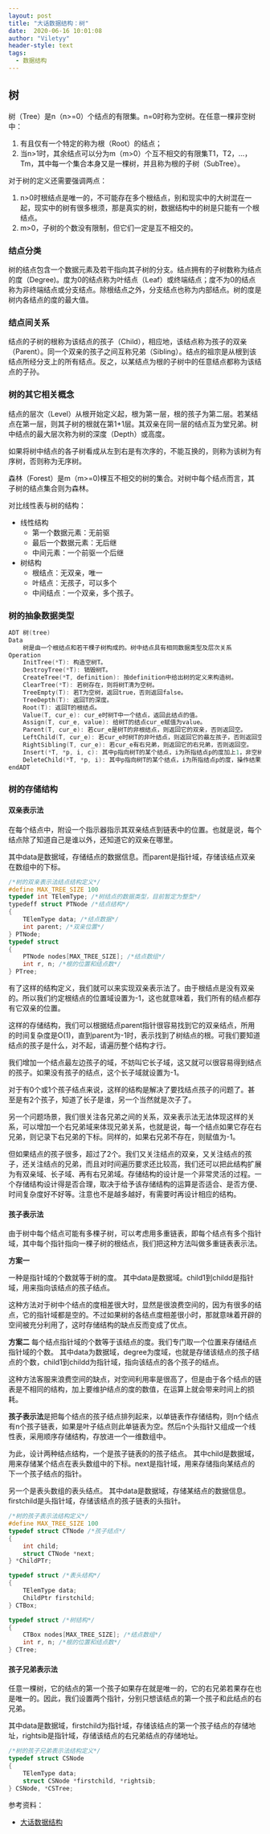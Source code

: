 ```yaml
---
layout: post
title: "大话数据结构：树"
date:  2020-06-16 10:01:08
author: "Viletyy"
header-style: text
tags:
  - 数据结构
---
```

## 树
树（Tree）是n（n>=0）个结点的有限集。n=0时称为空树。在任意一棵非空树中：

1. 有且仅有一个特定的称为根（Root）的结点；
2. 当n>1时，其余结点可以分为m（m>0）个互不相交的有限集T1，T2，...，Tm，其中每一个集合本身又是一棵树，并且称为根的子树（SubTree）。


对于树的定义还需要强调两点：

1. n>0时根结点是唯一的，不可能存在多个根结点，别和现实中的大树混在一起，现实中的树有很多根须，那是真实的树，数据结构中的树是只能有一个根结点。
2. m>0，子树的个数没有限制，但它们一定是互不相交的。

### 结点分类
树的结点包含一个数据元素及若干指向其子树的分支。结点拥有的子树数称为结点的度（Degree)。度为0的结点称为叶结点（Leaf）或终端结点；度不为0的结点称为非终端结点或分支结点。除根结点之外，分支结点也称为内部结点。树的度是树内各结点的度的最大值。

### 结点间关系
结点的子树的根称为该结点的孩子（Child），相应地，该结点称为孩子的双亲（Parent）。同一个双亲的孩子之间互称兄弟（Sibling）。结点的祖宗是从根到该结点所经分支上的所有结点。反之，以某结点为根的子树中的任意结点都称为该结点的子孙。

### 树的其它相关概念
结点的层次（Level）从根开始定义起，根为第一层，根的孩子为第二层。若某结点在第一层，则其子树的根就在第1+1层。其双亲在同一层的结点互为堂兄弟。树中结点的最大层次称为树的深度（Depth）或高度。

如果将树中结点的各子树看成从左到右是有次序的，不能互换的，则称为该树为有序树，否则称为无序树。

森林（Forest）是m（m>=0)棵互不相交的树的集合。对树中每个结点而言，其子树的结点集合则为森林。

对比线性表与树的结构：

* 线性结构
    * 第一个数据元素：无前驱
    * 最后一个数据元素：无后继
    * 中间元素：一个前驱一个后继
* 树结构
    * 根结点：无双亲，唯一
    * 叶结点：无孩子，可以多个
    * 中间结点：一个双亲，多个孩子。

### 树的抽象数据类型
```c
ADT 树(tree)
Data
    树是由一个根结点和若干棵子树构成的。树中结点具有相同数据类型及层次关系
Operation
    InitTree(*T): 构造空树T。
    DestroyTree(*T): 销毁树T。
    CreateTree(*T, definition): 按definition中给出树的定义来构造树。
    ClearTree(*T): 若树存在，则将树T清为空树。
    TreeEmpty(T): 若T为空树，返回true，否则返回false。
    TreeDepth(T): 返回T的深度。
    Root(T): 返回T的根结点。
    Value(T, cur_e): cur_e时树T中一个结点，返回此结点的值。
    Assign(T, cur_e, value): 给树T的结点cur_e赋值为value。
    Parent(T, cur_e): 若cur_e是树T的非根结点，则返回它的双亲，否则返回空。
    LeftChild(T, cur_e): 若cur_e时树T的非叶结点，则返回它的最左孩子，否则返回空。
    RightSibling(T, cur_e): 若cur_e有右兄弟，则返回它的右兄弟，否则返回空。
    Insert(*T, *p, i, c): 其中p指向树T的某个结点，i为所指结点p的度加上1，非空树c与T不相交，操作结果为插入c为树T中p指结点的第i棵子树。
    DeleteChild(*T, *p, i): 其中p指向树T的某个结点，i为所指结点p的度，操作结果为删除T中p所指结点的第i棵子树。
endADT
```

### 树的存储结构

#### 双亲表示法
在每个结点中，附设一个指示器指示其双亲结点到链表中的位置。也就是说，每个结点除了知道自己是谁以外，还知道它的双亲在哪里。

其中data是数据域，存储结点的数据信息。而parent是指针域，存储该结点双亲在数组中的下标。
```c
/*树的双亲表示法结点结构定义*/
#define MAX_TREE_SIZE 100
typedef int TElemType; /*树结点的数据类型，目前暂定为整型*/
typedeff struct PTNode /*结点结构*/
{
    TElemType data; /*结点数据*/
    int parent; /*双亲位置*/
} PTNode;
typedef struct 
{
    PTNode nodes[MAX_TREE_SIZE]; /*结点数组*/
    int r, n; /*根的位置和结点数*/
} PTree;
```
有了这样的结构定义，我们就可以来实现双亲表示法了。由于根结点是没有双亲的。所以我们约定根结点的位置域设置为-1，这也就意味着，我们所有的结点都存有它双亲的位置。

这样的存储结构，我们可以根据结点parent指针很容易找到它的双亲结点，所用的时间复杂度是O(1)，直到parent为-1时，表示找到了树结点的根。可我们要知道结点的孩子是什么，对不起，请遍历整个结构才行。

我们增加一个结点最左边孩子的域，不妨叫它长子域，这又就可以很容易得到结点的孩子。如果没有孩子的结点，这个长子域就设置为-1。

对于有0个或1个孩子结点来说，这样的结构是解决了要找结点孩子的问题了。甚至是有2个孩子，知道了长子是谁，另一个当然就是次子了。

另一个问题场景，我们很关注各兄弟之间的关系，双亲表示法无法体现这样的关系，可以增加一个右兄弟域来体现兄弟关系，也就是说，每一个结点如果它存在右兄弟，则记录下右兄弟的下标。同样的，如果右兄弟不存在，则赋值为-1。

但如果结点的孩子很多，超过了2个。我们又关注结点的双亲，又关注结点的孩子，还关注结点的兄弟，而且对时间遍历要求还比较高，我们还可以把此结构扩展为有双亲域、长子域、再有右兄弟域。存储结构的设计是一个非常灵活的过程。一个存储结构设计得是否合理，取决于给予该存储结构的运算是否适合、是否方便、时间复杂度好不好等。注意也不是越多越好，有需要时再设计相应的结构。

#### 孩子表示法
由于树中每个结点可能有多棵子树，可以考虑用多重链表，即每个结点有多个指针域，其中每个指针指向一棵子树的根结点，我们把这种方法叫做多重链表表示法。

**方案一**

一种是指针域的个数就等于树的度。
其中data是数据域。child1到childd是指针域，用来指向该结点的孩子结点。

这种方法对于树中个结点的度相差很大时，显然是很浪费空间的，因为有很多的结点，它的指针域都是空的。不过如果树的各结点度相差很小时，那就意味着开辟的空间被充分利用了，这时存储结构的缺点反而变成了优点。

**方案二**
每个结点指针域的个数等于该结点的度。我们专门取一个位置来存储结点指针域的个数。
其中data为数据域，degree为度域，也就是存储该结点的孩子结点的个数，child1到childd为指针域，指向该结点的各个孩子的结点。

这种方法客服来浪费空间的缺点，对空间利用率是很高了，但是由于各个结点的链表是不相同的结构，加上要维护结点的度的数值，在运算上就会带来时间上的损耗。

**孩子表示法**是把每个结点的孩子结点排列起来，以单链表作存储结构，则n个结点有n个孩子链表，如果是叶子结点则此单链表为空。然后n个头指针又组成一个线性表，采用顺序存储结构，存放进一个一维数组中。

为此，设计两种结点结构，一个是孩子链表的的孩子结点。
其中child是数据域，用来存储某个结点在表头数组中的下标。next是指针域，用来存储指向某结点的下一个孩子结点的指针。

另一个是表头数组的表头结点。
其中data是数据域，存储某结点的数据信息。firstchild是头指针域，存储该结点的孩子链表的头指针。
```c
/*树的孩子表示法结构定义*/
#define MAX_TREE_SIZE 100
typedef struct CTNode /*孩子结点*/
{
    int child;
    struct CTNode *next;
} *ChildPTr;

typedef struct /*表头结构*/
{
    TElemType data;
    ChildPtr firstchild;
} CTBox;

typedef struct /*树结构*/
{
    CTBox nodes[MAX_TREE_SIZE]; /*结点数组*/
    int r, n; /*根的位置和结点数*/
} CTree;
```

#### 孩子兄弟表示法
任意一棵树，它的结点的第一个孩子如果存在就是唯一的，它的右兄弟若果存在也是唯一的。因此，我们设置两个指针，分别只想该结点的第一个孩子和此结点的右兄弟。

其中data是数据域，firstchild为指针域，存储该结点的第一个孩子结点的存储地址，rightsib是指针域，存储该结点的右兄弟结点的存储地址。

```c
/*树的孩子兄弟表示法结构定义*/
typedef struct CSNode
{
    TElemType data;
    struct CSNode *firstchild, *rightsib;
} CSNode, *CSTree;
```

参考资料：

- [大话数据结构]()